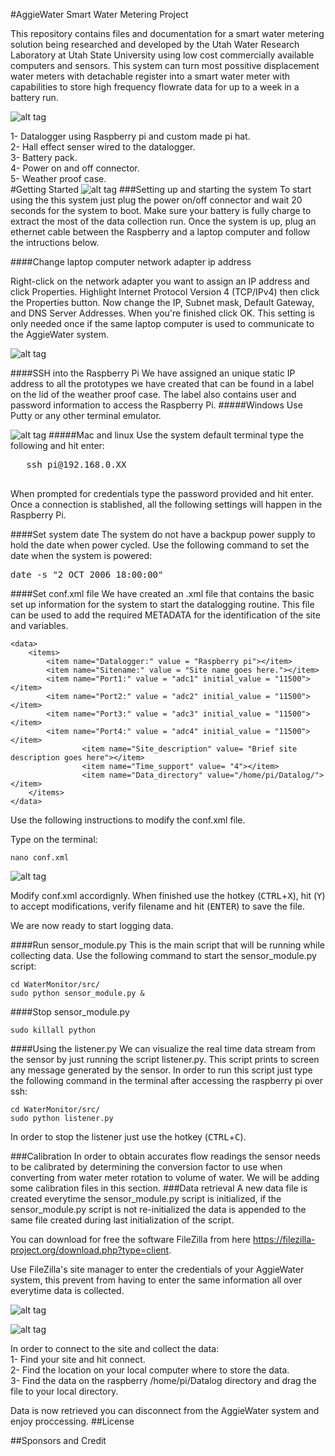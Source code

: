 #AggieWater Smart Water Metering Project

This repository contains files and documentation for a smart water metering solution being researched and developed by the Utah Water Research Laboratory at Utah State University using low cost commercially available computers and sensors. This system can turn most possitive displacement water meters with detachable register into a smart water meter with capabilities to store high frequency flowrate data for up to a week in a battery run. 


![alt tag](https://github.com/UCHIC/WaterMonitor/blob/master/doc/images/AGGIEWATER_SYSTEM_CLOSEUP3.png)

1- Datalogger using Raspberry pi and custom made pi hat.  
2- Hall effect senser wired to the datalogger.  
3- Battery pack.  
4- Power on and off connector.  
5- Weather proof case.   
#Getting Started
![alt tag](https://github.com/UCHIC/WaterMonitor/blob/master/doc/images/AGGIEWATER_PACK.png)
###Setting up and starting the system
To start using the this system just plug the power on/off connector and wait 20 seconds for the system to boot. Make sure your battery is fully charge to extract the most of the data collection run. Once the system is up, plug an ethernet cable between the Raspberry and a laptop computer and follow the intructions below.

####Change laptop computer network adapter ip address

Right-click on the network adapter you want to assign an IP address and click Properties. Highlight Internet Protocol Version 4 (TCP/IPv4) then click the Properties button. Now change the IP, Subnet mask, Default Gateway, and DNS Server Addresses. When you're finished click OK. This setting is only  needed once if the same laptop computer is used to communicate to the AggieWater system.

![alt tag](https://github.com/UCHIC/WaterMonitor/blob/master/doc/images/static_ip.png)

####SSH into the Raspberry Pi
We have assigned an unique static IP address to all the prototypes we have created that can be found in a label on the lid of the weather proof case. The label also contains user and password information to access the Raspberry Pi.
#####Windows
Use Putty or any other terminal emulator.  

![alt tag](https://github.com/UCHIC/WaterMonitor/blob/master/doc/images/putty.png)
#####Mac and linux
Use the system default terminal type the following and hit enter:  

   <pre>
   ssh pi@192.168.0.XX
   </pre>

When prompted for credentials type the password provided and hit enter.  Once a connection is stablished, all the following settings will happen in the Raspberry Pi.

####Set system date
The system do not have a backpup power supply to hold the date when power cycled. Use the following command to set the date when the system is powered:

<pre>
date -s "2 OCT 2006 18:00:00"
</pre>

####Set conf.xml file
We have created an .xml file that contains the basic set up information for the system to start the datalogging routine. This file can be used to add the required METADATA for the identification of the site and variables.
```
<data>
    <items>
        <item name="Datalogger:" value = "Raspberry pi"></item>
        <item name="Sitename:" value = "Site name goes here."></item>
        <item name="Port1:" value = "adc1" initial_value = "11500"></item>
        <item name="Port2:" value = "adc2" initial_value = "11500"></item>
        <item name="Port3:" value = "adc3" initial_value = "11500"></item>
        <item name="Port4:" value = "adc4" initial_value = "11500"></item>
                <item name="Site_description" value= "Brief site description goes here"></item>
                <item name="Time_support" value= "4"></item>
                <item name="Data_directory" value="/home/pi/Datalog/"></item>
    </items>
</data>
```
Use the following instructions to modify the conf.xml file.  

Type on the terminal:
```
nano conf.xml
```
![alt tag](https://github.com/UCHIC/WaterMonitor/blob/master/doc/images/conf.png)

Modify conf.xml accordignly. When finished use the hotkey (<kbd>CTRL</kbd>+<kbd>X</kbd>), hit (<kbd>Y</kbd>) to accept modifications, verify filename and hit (<kbd>ENTER</kbd>) to save the file.

We are now ready to start logging data.

####Run sensor_module.py
This is the main script that will be running while collecting data. Use the following command to start the sensor_module.py script:
```
cd WaterMonitor/src/
sudo python sensor_module.py &
```

####Stop sensor_module.py
```
sudo killall python
```

####Using the listener.py
We can visualize the real time data stream from the sensor by just running the script listener.py. This script prints to screen any message generated by the sensor. In order to run this script just type the following command in the terminal after accessing the raspberry pi over ssh:

```
cd WaterMonitor/src/
sudo python listener.py
```
In order to stop the listener just use the hotkey (<kbd>CTRL</kbd>+<kbd>C</kbd>).

###Calibration
In order to obtain accurates flow readings the sensor needs to be calibrated by determining the conversion factor to use when converting from water meter rotation to volume of water. We will be adding some calibration files in this section.
###Data retrieval
A new data file is created everytime the sensor_module.py script is initialized, if the sensor_module.py script is not re-initialized the data is appended to the same file created during last initialization of the script.  

You can download for free the software FileZilla from here https://filezilla-project.org/download.php?type=client.  

Use FileZilla's site manager to enter the credentials of your AggieWater system, this prevent from having to enter the same information all over everytime data is collected. 

![alt tag](https://github.com/UCHIC/WaterMonitor/blob/master/doc/images/filezilla_site.png)

![alt tag](https://github.com/UCHIC/WaterMonitor/blob/master/doc/images/filezilla_data.png)

In order to connect to the site and collect the data:  
1- Find your site and hit connect.  
2- Find the location on your local computer where to store the data.  
3- Find the data on the raspberry /home/pi/Datalog directory and drag the file to your local directory.   

Data is now retrieved you can disconnect from the AggieWater system and enjoy proccessing.
##License


##Sponsors and Credit



